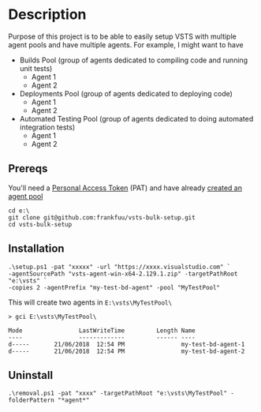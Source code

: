 # Description
Purpose of this project is to be able to easily setup VSTS with multiple agent pools and have multiple agents. For example, I might want to have

- Builds Pool (group of agents dedicated to compiling code and running unit tests)
  - Agent 1
  - Agent 2
- Deployments Pool (group of agents dedicated to deploying code)
  - Agent 1
  - Agent 2
- Automated Testing Pool (group of agents dedicated to doing automated integration tests)
  - Agent 1
  - Agent 2

## Prereqs
You'll need a [Personal Access Token](https://docs.microsoft.com/en-us/vsts/accounts/use-personal-access-tokens-to-authenticate?view=vsts) (PAT) and have already [created an agent pool](https://docs.microsoft.com/en-us/vsts/pipelines/agents/pools-queues?view=vsts#creating-agent-pools-and-queues)

```
cd e:\
git clone git@github.com:frankfuu/vsts-bulk-setup.git
cd vsts-bulk-setup
```

## Installation
```
.\setup.ps1 -pat "xxxxx" -url "https://xxxx.visualstudio.com" `
-agentSourcePath "vsts-agent-win-x64-2.129.1.zip" -targetPathRoot "e:\vsts" `
-copies 2 -agentPrefix "my-test-bd-agent" -pool "MyTestPool"
```

This will create two agents in `E:\vsts\MyTestPool\`
```
> gci E:\vsts\MyTestPool\    

Mode                LastWriteTime         Length Name
----                -------------         ------ ----
d-----       21/06/2018  12:54 PM                my-test-bd-agent-1
d-----       21/06/2018  12:54 PM                my-test-bd-agent-2
```

## Uninstall
```
.\removal.ps1 -pat "xxxx" -targetPathRoot "e:\vsts\MyTestPool" -folderPattern "*agent*" 
```
